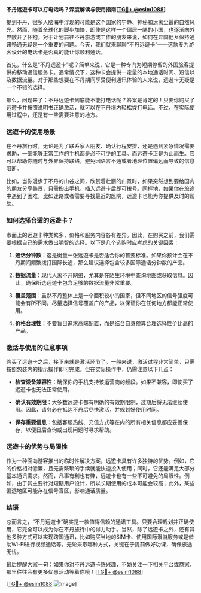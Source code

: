 **不丹远遊卡可以打电话吗？深度解读与使用指南[[TG💪+ @esim1088](https://t.me/s/esim1088)]**

提到不丹，很多人脑海中浮现的可能是这个国家的宁静、神秘和远离尘嚣的自然风光。然而，随着全球化的脚步加快，即使是这样一个偏居一隅的小国，也逐渐向外界敞开了怀抱。对于计划前往不丹旅游或工作的朋友来说，如何在异国他乡保持通讯畅通无疑是一个重要的问题。今天，我们就来聊聊“不丹远遊卡”——这款专为游客设计的电话卡是否真的能让你顺利通话。

首先，什么是“不丹远遊卡”呢？简单来说，它是一种专门为短期停留的外国旅客提供的移动通信服务卡。通常情况下，这种卡会提供一定量的本地通话时间、短信以及数据流量。对于那些想要在不丹期间享受便利通讯体验的人来说，远遊卡无疑是一个不错的选择。

那么，问题来了：不丹远遊卡到底能不能打电话呢？答案是肯定的！只要你购买了远遊卡并按照说明书正确激活，就可以在不丹境内轻松拨打电话。不过，在实际使用过程中，还是有一些需要注意的地方。

### **远遊卡的使用场景**
在不丹旅行时，无论是为了联系家人朋友、确认行程安排，还是遇到紧急情况需要求助，一部能够正常工作的手机都是必不可少的工具。而远遊卡正是为此而生。它可以帮助你随时与外界保持联络，避免因语言不通或者地理位置偏远而导致的信息阻断。

比如，当你漫步于不丹的山谷之间，欣赏着壮丽的山景时，如果突然想到要给国内的朋友分享美景，只需掏出手机，插入远遊卡后即可拨号。同样地，如果你在旅途中遇到了困难，比如迷路或者需要寻找最近的医院，远遊卡也能为你提供及时的帮助。

### **如何选择合适的远遊卡？**
市面上的远遊卡种类繁多，价格和服务内容各有差异。因此，在购买之前，我们需要根据自己的需求做出明智的选择。以下是几个选购时应考虑的关键因素：

1. **通话分钟数**：这是衡量一张远遊卡是否适合你的首要标准。如果你预计会在不丹期间频繁拨打国际长途，那么建议选择包含较多国际通话分钟数的产品。
   
2. **数据流量**：现代人离不开网络，尤其是在陌生环境中查询地图或获取信息。因此，确保所选远遊卡包含足够的数据流量非常重要。

3. **覆盖范围**：虽然不丹整体上是一个面积较小的国家，但不同地区的信号强度可能会有所不同。尽量选择信号覆盖广的产品，以保证你在任何地方都能正常使用。

4. **价格合理性**：不要盲目追求高端配置，而是结合自身预算合理选择性价比高的产品。

### **激活与使用的注意事项**
购买了远遊卡之后，接下来就是激活环节了。一般来说，激活过程非常简单，只需按照包装内的指示操作即可完成。但在实际操作中，仍需注意以下几点：

- **检查设备兼容性**：确保你的手机支持该运营商的频段。如果不兼容，即使买了远遊卡也无法正常使用。
  
- **确认有效期限**：大多数远遊卡都有明确的有效期限制，过期后将无法继续使用。因此，请务必在抵达不丹后尽快激活，并规划好使用时间。

- **保存重要信息**：包括客服热线、充值方式等在内的所有相关信息都应妥善保存，以便日后查询或出现问题时寻求帮助。

### **远遊卡的优势与局限性**
作为一种面向游客推出的临时性解决方案，远遊卡具有许多独特的优势。例如，它的价格相对低廉，且无需繁琐的手续就能快速投入使用；同时，它还能满足大部分基本通讯需求。然而，凡事有利也有弊，远遊卡也有一些不可避免的局限性。例如，由于其主要针对短期用户设计，所以长期使用的成本可能会较高；此外，某些偏远地区可能存在信号盲区，影响通话质量。

### **结语**
总而言之，“不丹远遊卡”确实是一款值得信赖的通讯工具。只要合理规划并正确使用，它完全可以成为你在不丹旅行中的得力助手。当然，除了远遊卡之外，还有其他多种方式可以实现跨国通讯，比如购买当地的SIM卡、使用国际漫游服务或是借助Wi-Fi进行视频通话等。无论采取哪种方式，关键在于提前做好功课，确保旅途无忧。

最后提醒大家一句：如果你对不丹远遊卡感兴趣，不妨关注一下相关平台或商家，那里往往会有更多优惠活动等着你哦！[[TG💪+ @esim1088](https://t.me/s/esim1088)] 

[[TG💪+ @esim1088](https://t.me/s/esim1088) ![Image](https://i.postimg.cc/4NQfJmqS/Snipaste-2025-05-13-00-14-12.png)]